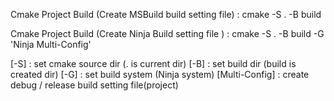 Cmake Project Build (Create MSBuild build setting file)
: cmake -S . -B build

Cmake Project Build (Create Ninja Build setting file )
: cmake -S . -B build -G 'Ninja Multi-Config'


[-S] : set cmake source dir (. is current dir)
[-B] : set build dir (build is created dir)
[-G] : set build system (Ninja system)
[Multi-Config] : create debug / release build setting file(project)
